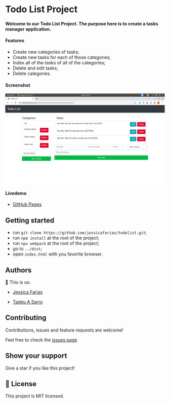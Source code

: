 # Todo List Project

#### Welcome to our Todo List Project. The purpose here is to create a tasks manager application.

#### Features
- Create new categories of tasks;
- Create new tasks for each of those categories;
- Index all of the tasks of all of the categories;
- Delete and edit tasks;
- Delete categories.

#### Screenshot

![screenshot](./src/img/screenshot.png)

#### Livedemo
- [GitHub Pages](https://jessicafarias.github.io/TodoList/)


## Getting started
- run `git clone https://github.com/jessicafarias/todolist.git`;
- run `npm install` at the root of the project;
- run `npx webpack` at the root of the project;
- go to `../dist`;
- open `index.html` with you favorite browser.


## Authors
👤 This is us:

- [Jessica Farias](http://jessicafarias.me)

- [Tadeu A Sarro](https://tadeuasarro.web.app)


## Contributing

Contributions, issues and feature requests are welcome!

Feel free to check the [issues page](https://github.com/jessicafarias/todolist/issues)


## Show your support

Give a star if you like this project!


## 📝 License

This project is MIT licensed.